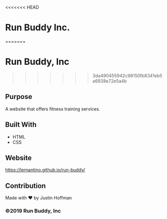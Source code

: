 <<<<<<< HEAD
# Run Buddy Inc.
=======
# Run Buddy, Inc
>>>>>>> 3da490455942c98150fb8341eb5a6938e72e5a4b

## Purpose
A website that offers fitness training services. 

## Built With
* HTML
* CSS

## Website
https://lernantino.github.io/run-buddy/

## Contribution
Made with ❤️ by Justin Hoffman

### ©️2019 Run Buddy, Inc 
